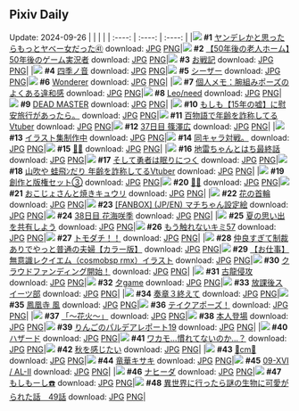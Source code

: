 ## Pixiv Daily
Update: 2024-09-26
|      |      |      |
| :----: | :----: | :----: |
|![](https://pixiv.microyu.workers.dev/c/240x480/img-master/img/2024/09/25/10/19/17/122753717_p0_master1200.jpg) **#1** [ヤンデレかと思ったらもっとヤベー女だった㊶](https://www.pixiv.net/artworks/122753717) download: [JPG](https://pixiv.microyu.workers.dev/img-original/img/2024/09/25/10/19/17/122753717_p0.jpg) [PNG](https://pixiv.microyu.workers.dev/img-original/img/2024/09/25/10/19/17/122753717_p0.png)|![](https://pixiv.microyu.workers.dev/c/240x480/img-master/img/2024/09/24/12/00/06/122728134_p0_master1200.jpg) **#2** [【50年後の老人ホーム】50年後のゲーム実況者](https://www.pixiv.net/artworks/122728134) download: [JPG](https://pixiv.microyu.workers.dev/img-original/img/2024/09/24/12/00/06/122728134_p0.jpg) [PNG](https://pixiv.microyu.workers.dev/img-original/img/2024/09/24/12/00/06/122728134_p0.png)|![](https://pixiv.microyu.workers.dev/c/240x480/img-master/img/2024/09/24/18/12/33/122734137_p0_master1200.jpg) **#3** [お戦記](https://www.pixiv.net/artworks/122734137) download: [JPG](https://pixiv.microyu.workers.dev/img-original/img/2024/09/24/18/12/33/122734137_p0.jpg) [PNG](https://pixiv.microyu.workers.dev/img-original/img/2024/09/24/18/12/33/122734137_p0.png)|
|![](https://pixiv.microyu.workers.dev/c/240x480/img-master/img/2024/09/25/19/52/13/122763115_p0_master1200.jpg) **#4** [四季ノ音](https://www.pixiv.net/artworks/122763115) download: [JPG](https://pixiv.microyu.workers.dev/img-original/img/2024/09/25/19/52/13/122763115_p0.jpg) [PNG](https://pixiv.microyu.workers.dev/img-original/img/2024/09/25/19/52/13/122763115_p0.png)|![](https://pixiv.microyu.workers.dev/c/240x480/img-master/img/2024/09/24/00/28/45/122718519_p0_master1200.jpg) **#5** [シーザー](https://www.pixiv.net/artworks/122718519) download: [JPG](https://pixiv.microyu.workers.dev/img-original/img/2024/09/24/00/28/45/122718519_p0.jpg) [PNG](https://pixiv.microyu.workers.dev/img-original/img/2024/09/24/00/28/45/122718519_p0.png)|![](https://pixiv.microyu.workers.dev/c/240x480/img-master/img/2024/09/25/21/34/29/122766178_p0_master1200.jpg) **#6** [Wonderer](https://www.pixiv.net/artworks/122766178) download: [JPG](https://pixiv.microyu.workers.dev/img-original/img/2024/09/25/21/34/29/122766178_p0.jpg) [PNG](https://pixiv.microyu.workers.dev/img-original/img/2024/09/25/21/34/29/122766178_p0.png)|
|![](https://pixiv.microyu.workers.dev/c/240x480/img-master/img/2024/09/24/06/00/05/122723736_p0_master1200.jpg) **#7** [個人メモ：腕組みポーズのよくある違和感](https://www.pixiv.net/artworks/122723736) download: [JPG](https://pixiv.microyu.workers.dev/img-original/img/2024/09/24/06/00/05/122723736_p0.jpg) [PNG](https://pixiv.microyu.workers.dev/img-original/img/2024/09/24/06/00/05/122723736_p0.png)|![](https://pixiv.microyu.workers.dev/c/240x480/img-master/img/2024/09/25/18/08/28/122760711_p0_master1200.jpg) **#8** [Leo/need](https://www.pixiv.net/artworks/122760711) download: [JPG](https://pixiv.microyu.workers.dev/img-original/img/2024/09/25/18/08/28/122760711_p0.jpg) [PNG](https://pixiv.microyu.workers.dev/img-original/img/2024/09/25/18/08/28/122760711_p0.png)|![](https://pixiv.microyu.workers.dev/c/240x480/img-master/img/2024/09/24/19/26/06/122735867_p0_master1200.jpg) **#9** [DEAD MASTER](https://www.pixiv.net/artworks/122735867) download: [JPG](https://pixiv.microyu.workers.dev/img-original/img/2024/09/24/19/26/06/122735867_p0.jpg) [PNG](https://pixiv.microyu.workers.dev/img-original/img/2024/09/24/19/26/06/122735867_p0.png)|
|![](https://pixiv.microyu.workers.dev/c/240x480/img-master/img/2024/09/24/17/05/05/122732753_p0_master1200.jpg) **#10** [もしも【15年の嘘】に慰安旅行があったら。](https://www.pixiv.net/artworks/122732753) download: [JPG](https://pixiv.microyu.workers.dev/img-original/img/2024/09/24/17/05/05/122732753_p0.jpg) [PNG](https://pixiv.microyu.workers.dev/img-original/img/2024/09/24/17/05/05/122732753_p0.png)|![](https://pixiv.microyu.workers.dev/c/240x480/img-master/img/2024/09/24/21/07/53/122738732_p0_master1200.jpg) **#11** [百物語で年齢を詐称してるVtuber](https://www.pixiv.net/artworks/122738732) download: [JPG](https://pixiv.microyu.workers.dev/img-original/img/2024/09/24/21/07/53/122738732_p0.jpg) [PNG](https://pixiv.microyu.workers.dev/img-original/img/2024/09/24/21/07/53/122738732_p0.png)|![](https://pixiv.microyu.workers.dev/c/240x480/img-master/img/2024/09/24/11/31/58/122717301_p0_master1200.jpg) **#12** [37日目 篠澤広](https://www.pixiv.net/artworks/122717301) download: [JPG](https://pixiv.microyu.workers.dev/img-original/img/2024/09/24/11/31/58/122717301_p0.jpg) [PNG](https://pixiv.microyu.workers.dev/img-original/img/2024/09/24/11/31/58/122717301_p0.png)|
|![](https://pixiv.microyu.workers.dev/c/240x480/img-master/img/2024/09/24/21/27/25/122739304_p0_master1200.jpg) **#13** [イラスト集制作中](https://www.pixiv.net/artworks/122739304) download: [JPG](https://pixiv.microyu.workers.dev/img-original/img/2024/09/24/21/27/25/122739304_p0.jpg) [PNG](https://pixiv.microyu.workers.dev/img-original/img/2024/09/24/21/27/25/122739304_p0.png)|![](https://pixiv.microyu.workers.dev/c/240x480/img-master/img/2024/09/24/20/28/25/122737517_p0_master1200.jpg) **#14** [同キャラ対戦。](https://www.pixiv.net/artworks/122737517) download: [JPG](https://pixiv.microyu.workers.dev/img-original/img/2024/09/24/20/28/25/122737517_p0.jpg) [PNG](https://pixiv.microyu.workers.dev/img-original/img/2024/09/24/20/28/25/122737517_p0.png)|![](https://pixiv.microyu.workers.dev/c/240x480/img-master/img/2024/09/24/15/51/57/122731502_p0_master1200.jpg) **#15** [🍑🦢](https://www.pixiv.net/artworks/122731502) download: [JPG](https://pixiv.microyu.workers.dev/img-original/img/2024/09/24/15/51/57/122731502_p0.jpg) [PNG](https://pixiv.microyu.workers.dev/img-original/img/2024/09/24/15/51/57/122731502_p0.png)|
|![](https://pixiv.microyu.workers.dev/c/240x480/img-master/img/2024/09/24/12/23/41/122728606_p0_master1200.jpg) **#16** [地雷ちゃんとはち最終話](https://www.pixiv.net/artworks/122728606) download: [JPG](https://pixiv.microyu.workers.dev/img-original/img/2024/09/24/12/23/41/122728606_p0.jpg) [PNG](https://pixiv.microyu.workers.dev/img-original/img/2024/09/24/12/23/41/122728606_p0.png)|![](https://pixiv.microyu.workers.dev/c/240x480/img-master/img/2024/09/24/00/33/11/122718685_p0_master1200.jpg) **#17** [そして勇者は眠りにつく](https://www.pixiv.net/artworks/122718685) download: [JPG](https://pixiv.microyu.workers.dev/img-original/img/2024/09/24/00/33/11/122718685_p0.jpg) [PNG](https://pixiv.microyu.workers.dev/img-original/img/2024/09/24/00/33/11/122718685_p0.png)|![](https://pixiv.microyu.workers.dev/c/240x480/img-master/img/2024/09/25/21/19/27/122765718_p0_master1200.jpg) **#18** [山吹や 蛙飛ﾝだり 年齢を詐称してるVtuber](https://www.pixiv.net/artworks/122765718) download: [JPG](https://pixiv.microyu.workers.dev/img-original/img/2024/09/25/21/19/27/122765718_p0.jpg) [PNG](https://pixiv.microyu.workers.dev/img-original/img/2024/09/25/21/19/27/122765718_p0.png)|
|![](https://pixiv.microyu.workers.dev/c/240x480/img-master/img/2024/09/25/21/56/21/122766845_p0_master1200.jpg) **#19** [創作と版権セット③](https://www.pixiv.net/artworks/122766845) download: [JPG](https://pixiv.microyu.workers.dev/img-original/img/2024/09/25/21/56/21/122766845_p0.jpg) [PNG](https://pixiv.microyu.workers.dev/img-original/img/2024/09/25/21/56/21/122766845_p0.png)|![](https://pixiv.microyu.workers.dev/c/240x480/img-master/img/2024/09/24/00/26/03/122718433_p0_master1200.jpg) **#20** [🍄🍂](https://www.pixiv.net/artworks/122718433) download: [JPG](https://pixiv.microyu.workers.dev/img-original/img/2024/09/24/00/26/03/122718433_p0.jpg) [PNG](https://pixiv.microyu.workers.dev/img-original/img/2024/09/24/00/26/03/122718433_p0.png)|![](https://pixiv.microyu.workers.dev/c/240x480/img-master/img/2024/09/25/00/25/54/122745509_p0_master1200.jpg) **#21** [おこじょさんと焼きキュウリ](https://www.pixiv.net/artworks/122745509) download: [JPG](https://pixiv.microyu.workers.dev/img-original/img/2024/09/25/00/25/54/122745509_p0.jpg) [PNG](https://pixiv.microyu.workers.dev/img-original/img/2024/09/25/00/25/54/122745509_p0.png)|
|![](https://pixiv.microyu.workers.dev/c/240x480/img-master/img/2024/09/24/19/19/44/122735725_p0_master1200.jpg) **#22** [花の首輪](https://www.pixiv.net/artworks/122735725) download: [JPG](https://pixiv.microyu.workers.dev/img-original/img/2024/09/24/19/19/44/122735725_p0.jpg) [PNG](https://pixiv.microyu.workers.dev/img-original/img/2024/09/24/19/19/44/122735725_p0.png)|![](https://pixiv.microyu.workers.dev/c/240x480/img-master/img/2024/09/24/09/51/14/122726391_p0_master1200.jpg) **#23** [[FANBOX] (JP/EN) マチちゃん設定絵](https://www.pixiv.net/artworks/122726391) download: [JPG](https://pixiv.microyu.workers.dev/img-original/img/2024/09/24/09/51/14/122726391_p0.jpg) [PNG](https://pixiv.microyu.workers.dev/img-original/img/2024/09/24/09/51/14/122726391_p0.png)|![](https://pixiv.microyu.workers.dev/c/240x480/img-master/img/2024/09/25/00/00/14/122744419_p0_master1200.jpg) **#24** [38日目 花海咲季](https://www.pixiv.net/artworks/122744419) download: [JPG](https://pixiv.microyu.workers.dev/img-original/img/2024/09/25/00/00/14/122744419_p0.jpg) [PNG](https://pixiv.microyu.workers.dev/img-original/img/2024/09/25/00/00/14/122744419_p0.png)|
|![](https://pixiv.microyu.workers.dev/c/240x480/img-master/img/2024/09/24/19/07/02/122735241_p0_master1200.jpg) **#25** [夏の思い出を共有しよう](https://www.pixiv.net/artworks/122735241) download: [JPG](https://pixiv.microyu.workers.dev/img-original/img/2024/09/24/19/07/02/122735241_p0.jpg) [PNG](https://pixiv.microyu.workers.dev/img-original/img/2024/09/24/19/07/02/122735241_p0.png)|![](https://pixiv.microyu.workers.dev/c/240x480/img-master/img/2024/09/25/18/15/48/122760863_p0_master1200.jpg) **#26** [もう触れないキミ57](https://www.pixiv.net/artworks/122760863) download: [JPG](https://pixiv.microyu.workers.dev/img-original/img/2024/09/25/18/15/48/122760863_p0.jpg) [PNG](https://pixiv.microyu.workers.dev/img-original/img/2024/09/25/18/15/48/122760863_p0.png)|![](https://pixiv.microyu.workers.dev/c/240x480/img-master/img/2024/09/25/12/17/17/122755350_p0_master1200.jpg) **#27** [トモダチ！！](https://www.pixiv.net/artworks/122755350) download: [JPG](https://pixiv.microyu.workers.dev/img-original/img/2024/09/25/12/17/17/122755350_p0.jpg) [PNG](https://pixiv.microyu.workers.dev/img-original/img/2024/09/25/12/17/17/122755350_p0.png)|
|![](https://pixiv.microyu.workers.dev/c/240x480/img-master/img/2024/09/24/00/01/27/122717446_p0_master1200.jpg) **#28** [仲良すぎて制裁ありでやっと普通の夫婦【カラー版】](https://www.pixiv.net/artworks/122717446) download: [JPG](https://pixiv.microyu.workers.dev/img-original/img/2024/09/24/00/01/27/122717446_p0.jpg) [PNG](https://pixiv.microyu.workers.dev/img-original/img/2024/09/24/00/01/27/122717446_p0.png)|![](https://pixiv.microyu.workers.dev/c/240x480/img-master/img/2024/09/24/16/27/20/122732062_p0_master1200.jpg) **#29** [【お仕事】無意識レクイエム（cosmobsp rmx）​イラスト](https://www.pixiv.net/artworks/122732062) download: [JPG](https://pixiv.microyu.workers.dev/img-original/img/2024/09/24/16/27/20/122732062_p0.jpg) [PNG](https://pixiv.microyu.workers.dev/img-original/img/2024/09/24/16/27/20/122732062_p0.png)|![](https://pixiv.microyu.workers.dev/c/240x480/img-master/img/2024/09/24/12/55/53/122729119_p0_master1200.jpg) **#30** [クラウドファンディング開始！](https://www.pixiv.net/artworks/122729119) download: [JPG](https://pixiv.microyu.workers.dev/img-original/img/2024/09/24/12/55/53/122729119_p0.jpg) [PNG](https://pixiv.microyu.workers.dev/img-original/img/2024/09/24/12/55/53/122729119_p0.png)|
|![](https://pixiv.microyu.workers.dev/c/240x480/img-master/img/2024/09/24/00/00/25/122717261_p0_master1200.jpg) **#31** [古龍侵攻](https://www.pixiv.net/artworks/122717261) download: [JPG](https://pixiv.microyu.workers.dev/img-original/img/2024/09/24/00/00/25/122717261_p0.jpg) [PNG](https://pixiv.microyu.workers.dev/img-original/img/2024/09/24/00/00/25/122717261_p0.png)|![](https://pixiv.microyu.workers.dev/c/240x480/img-master/img/2024/09/24/12/20/43/122728541_p0_master1200.jpg) **#32** [夕game](https://www.pixiv.net/artworks/122728541) download: [JPG](https://pixiv.microyu.workers.dev/img-original/img/2024/09/24/12/20/43/122728541_p0.jpg) [PNG](https://pixiv.microyu.workers.dev/img-original/img/2024/09/24/12/20/43/122728541_p0.png)|![](https://pixiv.microyu.workers.dev/c/240x480/img-master/img/2024/09/24/15/53/07/122731518_p0_master1200.jpg) **#33** [放課後スイーツ部](https://www.pixiv.net/artworks/122731518) download: [JPG](https://pixiv.microyu.workers.dev/img-original/img/2024/09/24/15/53/07/122731518_p0.jpg) [PNG](https://pixiv.microyu.workers.dev/img-original/img/2024/09/24/15/53/07/122731518_p0.png)|
|![](https://pixiv.microyu.workers.dev/c/240x480/img-master/img/2024/09/24/12/09/13/122728363_p0_master1200.jpg) **#34** [奏章３終えて](https://www.pixiv.net/artworks/122728363) download: [JPG](https://pixiv.microyu.workers.dev/img-original/img/2024/09/24/12/09/13/122728363_p0.jpg) [PNG](https://pixiv.microyu.workers.dev/img-original/img/2024/09/24/12/09/13/122728363_p0.png)|![](https://pixiv.microyu.workers.dev/c/240x480/img-master/img/2024/09/24/16/36/02/122732234_p0_master1200.jpg) **#35** [鳳凰寺 風](https://www.pixiv.net/artworks/122732234) download: [JPG](https://pixiv.microyu.workers.dev/img-original/img/2024/09/24/16/36/02/122732234_p0.jpg) [PNG](https://pixiv.microyu.workers.dev/img-original/img/2024/09/24/16/36/02/122732234_p0.png)|![](https://pixiv.microyu.workers.dev/c/240x480/img-master/img/2024/09/25/21/12/01/122765515_p0_master1200.jpg) **#36** [テイクアポーズ！](https://www.pixiv.net/artworks/122765515) download: [JPG](https://pixiv.microyu.workers.dev/img-original/img/2024/09/25/21/12/01/122765515_p0.jpg) [PNG](https://pixiv.microyu.workers.dev/img-original/img/2024/09/25/21/12/01/122765515_p0.png)|
|![](https://pixiv.microyu.workers.dev/c/240x480/img-master/img/2024/09/24/19/21/50/122735769_p0_master1200.jpg) **#37** [「～花火～」](https://www.pixiv.net/artworks/122735769) download: [JPG](https://pixiv.microyu.workers.dev/img-original/img/2024/09/24/19/21/50/122735769_p0.jpg) [PNG](https://pixiv.microyu.workers.dev/img-original/img/2024/09/24/19/21/50/122735769_p0.png)|![](https://pixiv.microyu.workers.dev/c/240x480/img-master/img/2024/09/25/09/05/57/122752862_p0_master1200.jpg) **#38** [本人登場](https://www.pixiv.net/artworks/122752862) download: [JPG](https://pixiv.microyu.workers.dev/img-original/img/2024/09/25/09/05/57/122752862_p0.jpg) [PNG](https://pixiv.microyu.workers.dev/img-original/img/2024/09/25/09/05/57/122752862_p0.png)|![](https://pixiv.microyu.workers.dev/c/240x480/img-master/img/2024/09/24/13/38/01/122729669_p0_master1200.jpg) **#39** [りんごのパルデアレポート19](https://www.pixiv.net/artworks/122729669) download: [JPG](https://pixiv.microyu.workers.dev/img-original/img/2024/09/24/13/38/01/122729669_p0.jpg) [PNG](https://pixiv.microyu.workers.dev/img-original/img/2024/09/24/13/38/01/122729669_p0.png)|
|![](https://pixiv.microyu.workers.dev/c/240x480/img-master/img/2024/09/24/21/09/03/122738766_p0_master1200.jpg) **#40** [ハザード](https://www.pixiv.net/artworks/122738766) download: [JPG](https://pixiv.microyu.workers.dev/img-original/img/2024/09/24/21/09/03/122738766_p0.jpg) [PNG](https://pixiv.microyu.workers.dev/img-original/img/2024/09/24/21/09/03/122738766_p0.png)|![](https://pixiv.microyu.workers.dev/c/240x480/img-master/img/2024/09/24/19/00/13/122735231_p0_master1200.jpg) **#41** [ワカモ…慣れてないのか…？](https://www.pixiv.net/artworks/122735231) download: [JPG](https://pixiv.microyu.workers.dev/img-original/img/2024/09/24/19/00/13/122735231_p0.jpg) [PNG](https://pixiv.microyu.workers.dev/img-original/img/2024/09/24/19/00/13/122735231_p0.png)|![](https://pixiv.microyu.workers.dev/c/240x480/img-master/img/2024/09/24/19/04/09/122735373_p0_master1200.jpg) **#42** [秋を感じたい](https://www.pixiv.net/artworks/122735373) download: [JPG](https://pixiv.microyu.workers.dev/img-original/img/2024/09/24/19/04/09/122735373_p0.jpg) [PNG](https://pixiv.microyu.workers.dev/img-original/img/2024/09/24/19/04/09/122735373_p0.png)|
|![](https://pixiv.microyu.workers.dev/c/240x480/img-master/img/2024/09/24/20/32/44/122737655_p0_master1200.jpg) **#43** [💝cm💝](https://www.pixiv.net/artworks/122737655) download: [JPG](https://pixiv.microyu.workers.dev/img-original/img/2024/09/24/20/32/44/122737655_p0.jpg) [PNG](https://pixiv.microyu.workers.dev/img-original/img/2024/09/24/20/32/44/122737655_p0.png)|![](https://pixiv.microyu.workers.dev/c/240x480/img-master/img/2024/09/24/21/29/18/122739362_p0_master1200.jpg) **#44** [竜華キサキ](https://www.pixiv.net/artworks/122739362) download: [JPG](https://pixiv.microyu.workers.dev/img-original/img/2024/09/24/21/29/18/122739362_p0.jpg) [PNG](https://pixiv.microyu.workers.dev/img-original/img/2024/09/24/21/29/18/122739362_p0.png)|![](https://pixiv.microyu.workers.dev/c/240x480/img-master/img/2024/09/25/01/18/37/122746487_p0_master1200.jpg) **#45** [09-ⅩⅥ / AL-Ⅱ](https://www.pixiv.net/artworks/122746487) download: [JPG](https://pixiv.microyu.workers.dev/img-original/img/2024/09/25/01/18/37/122746487_p0.jpg) [PNG](https://pixiv.microyu.workers.dev/img-original/img/2024/09/25/01/18/37/122746487_p0.png)|
|![](https://pixiv.microyu.workers.dev/c/240x480/img-master/img/2024/09/25/00/21/49/122745393_p0_master1200.jpg) **#46** [ナヒーダ](https://www.pixiv.net/artworks/122745393) download: [JPG](https://pixiv.microyu.workers.dev/img-original/img/2024/09/25/00/21/49/122745393_p0.jpg) [PNG](https://pixiv.microyu.workers.dev/img-original/img/2024/09/25/00/21/49/122745393_p0.png)|![](https://pixiv.microyu.workers.dev/c/240x480/img-master/img/2024/09/25/00/00/16/122744434_p0_master1200.jpg) **#47** [もしもーし☎️](https://www.pixiv.net/artworks/122744434) download: [JPG](https://pixiv.microyu.workers.dev/img-original/img/2024/09/25/00/00/16/122744434_p0.jpg) [PNG](https://pixiv.microyu.workers.dev/img-original/img/2024/09/25/00/00/16/122744434_p0.png)|![](https://pixiv.microyu.workers.dev/c/240x480/img-master/img/2024/09/25/00/01/57/122744664_p0_master1200.jpg) **#48** [異世界に行ったら謎の生物に可愛がられた話　49話](https://www.pixiv.net/artworks/122744664) download: [JPG](https://pixiv.microyu.workers.dev/img-original/img/2024/09/25/00/01/57/122744664_p0.jpg) [PNG](https://pixiv.microyu.workers.dev/img-original/img/2024/09/25/00/01/57/122744664_p0.png)|
